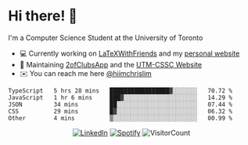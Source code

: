 # Hi there! 👋
I'm a Computer Science Student at the University of Toronto

- 💻 Currently working on [LaTeXWithFriends](https://github.com/LaTeXWithFriends) and my [personal website](https://github.com/hiimchrislim/website)
- 🔨 Maintaining [2ofClubsApp](https://github.com/2ofClubsApp) and the [UTM-CSSC Website](https://github.com/UTM-CSSC)
- ✉️ You can reach me here [@hiimchrislim](mailto:hello@hiimchrislim.co)

<!--START_SECTION:waka-->
```text
TypeScript   5 hrs 28 mins   █████████████████▓░░░░░░░   70.72 % 
JavaScript   1 hr 6 mins     ███▓░░░░░░░░░░░░░░░░░░░░░   14.29 % 
JSON         34 mins         ██░░░░░░░░░░░░░░░░░░░░░░░   07.44 % 
CSS          29 mins         █▓░░░░░░░░░░░░░░░░░░░░░░░   06.32 % 
Other        4 mins          ▒░░░░░░░░░░░░░░░░░░░░░░░░   00.99 % 
```
<!--END_SECTION:waka-->

<div align="center">
<a href="https://www.linkedin.com/in/hiimchrislim" target="_blank"><img src="https://img.shields.io/badge/LinkedIn-%230077B5.svg?&style=flat-square&logo=linkedin&logoColor=white" alt="LinkedIn"></a>
<a href="https://open.spotify.com/user/hiimchrislim" target="_blank"><img src="https://img.shields.io/badge/Spotify-%231ED760.svg?&style=flat-square&logo=spotify&logoColor=white" alt="Spotify"></a>
<img src="https://visitor-badge.glitch.me/badge?page_id=hiimchrislim.visitor-badge" alt="VisitorCount">
</div>
